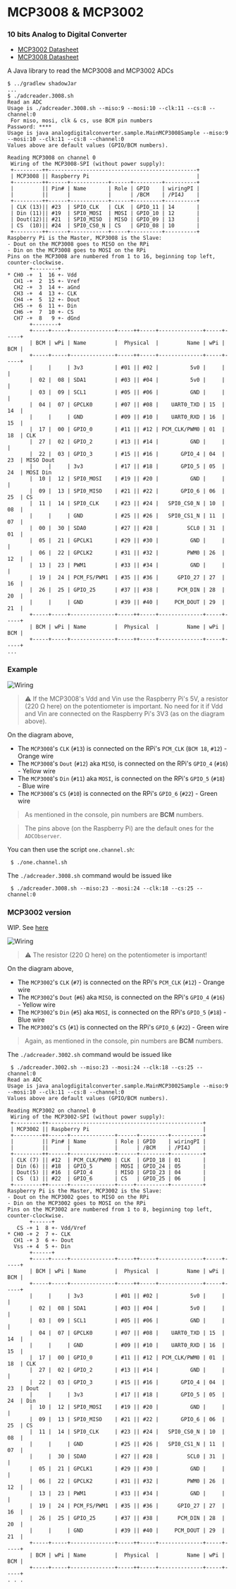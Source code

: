 # MCP3008 & MCP3002
### 10 bits Analog to Digital Converter

- [MCP3002 Datasheet](http://ww1.microchip.com/downloads/en/DeviceDoc/21294C.pdf)
- [MCP3008 Datasheet](https://cdn-shop.adafruit.com/datasheets/MCP3008.pdf)

A Java library to read the MCP3008 and MCP3002 ADCs

```
$ ../gradlew shadowJar
...
$ ./adcreader.3008.sh
Read an ADC
Usage is ./adcreader.3008.sh --miso:9 --mosi:10 --clk:11 --cs:8 --channel:0
 For miso, mosi, clk & cs, use BCM pin numbers
Password: ****
Usage is java analogdigitalconverter.sample.MainMCP3008Sample --miso:9 --mosi:10 --clk:11 --cs:8 --channel:0
Values above are default values (GPIO/BCM numbers).

Reading MCP3008 on channel 0
 Wiring of the MCP3008-SPI (without power supply):
 +---------++-----------------------------------------------+
 | MCP3008 || Raspberry Pi                                  |
 +---------++------+------------+------+---------+----------+
 |         || Pin# | Name       | Role | GPIO    | wiringPI |
 |         ||      |            |      | /BCM    | /PI4J    |
 +---------++------+------------+------+---------+----------+
 | CLK (13)|| #23  | SPI0_CLK   | CLK  | GPIO_11 | 14       |
 | Din (11)|| #19  | SPI0_MOSI  | MOSI | GPIO_10 | 12       |
 | Dout(12)|| #21  | SPI0_MISO  | MISO | GPIO_09 | 13       |
 | CS  (10)|| #24  | SPI0_CS0_N | CS   | GPIO_08 | 10       |
 +---------++------+------------+-----+----------+----------+
Raspberry Pi is the Master, MCP3008 is the Slave:
- Dout on the MCP3008 goes to MISO on the RPi
- Din on the MCP3008 goes to MOSI on the RPi
Pins on the MCP3008 are numbered from 1 to 16, beginning top left, counter-clockwise.
       +--------+
* CH0 -+  1  16 +- Vdd
  CH1 -+  2  15 +- Vref
  CH2 -+  3  14 +- aGnd
  CH3 -+  4  13 +- CLK
  CH4 -+  5  12 +- Dout
  CH5 -+  6  11 +- Din
  CH6 -+  7  10 +- CS
  CH7 -+  8   9 +- dGnd
       +--------+
       +-----+-----+--------------+-----++-----+--------------+-----+-----+
       | BCM | wPi | Name         |  Physical  |         Name | wPi | BCM |
       +-----+-----+--------------+-----++-----+--------------+-----+-----+
       |     |     | 3v3          | #01 || #02 |          5v0 |     |     |
       |  02 |  08 | SDA1         | #03 || #04 |          5v0 |     |     |
       |  03 |  09 | SCL1         | #05 || #06 |          GND |     |     |
       |  04 |  07 | GPCLK0       | #07 || #08 |    UART0_TXD | 15  | 14  |
       |     |     | GND          | #09 || #10 |    UART0_RXD | 16  | 15  |
       |  17 |  00 | GPIO_0       | #11 || #12 | PCM_CLK/PWM0 | 01  | 18  | CLK
       |  27 |  02 | GPIO_2       | #13 || #14 |          GND |     |     |
       |  22 |  03 | GPIO_3       | #15 || #16 |       GPIO_4 | 04  | 23  | MISO Dout
       |     |     | 3v3          | #17 || #18 |       GPIO_5 | 05  | 24  | MOSI Din
       |  10 |  12 | SPI0_MOSI    | #19 || #20 |          GND |     |     |
       |  09 |  13 | SPI0_MISO    | #21 || #22 |       GPIO_6 | 06  | 25  | CS
       |  11 |  14 | SPI0_CLK     | #23 || #24 |   SPI0_CS0_N | 10  | 08  | 
       |     |     | GND          | #25 || #26 |   SPI0_CS1_N | 11  | 07  |
       |  00 |  30 | SDA0         | #27 || #28 |         SCL0 | 31  | 01  |
       |  05 |  21 | GPCLK1       | #29 || #30 |          GND |     |     |
       |  06 |  22 | GPCLK2       | #31 || #32 |         PWM0 | 26  | 12  |
       |  13 |  23 | PWM1         | #33 || #34 |          GND |     |     |
       |  19 |  24 | PCM_FS/PWM1  | #35 || #36 |      GPIO_27 | 27  | 16  |
       |  26 |  25 | GPIO_25      | #37 || #38 |      PCM_DIN | 28  | 20  |
       |     |     | GND          | #39 || #40 |     PCM_DOUT | 29  | 21  |
       +-----+-----+--------------+-----++-----+--------------+-----+-----+
       | BCM | wPi | Name         |  Physical  |         Name | wPi | BCM |
       +-----+-----+--------------+-----++-----+--------------+-----+-----+
...
```

### Example
![Wiring](./RPi-MCP3008-Pot_bb.png)

> ⚠️ If the MCP3008's Vdd and Vin use the Raspberry Pi's 5V, a resistor (220 &Omega; here) on the potentiometer is important.
> No need for it if Vdd and Vin are connected on the Raspberry Pi's 3V3 (as on the diagram above).

On the diagram above,
- The `MCP3008`'s `CLK` (`#13`) is connected on the RPi's `PCM_CLK` (`BCM 18`, `#12`) - Orange wire
- The `MCP3008`'s `Dout` (`#12`) aka `MISO`, is connected on the RPi's `GPIO_4` (`#16`) - Yellow wire
- The `MCP3008`'s `Din` (`#11`) aka `MOSI`, is connected on the RPi's `GPIO_5` (`#18`) - Blue wire
- The `MCP3008`'s `CS` (`#10`) is connected on the RPi's `GPIO_6` (`#22`) - Green wire

> As mentioned in the console, pin numbers are **BCM** numbers.

> The pins above (on the Raspberry Pi) are the default ones for the `ADCObserver`.

You can then use the script `one.channel.sh`:
```
 $ ./one.channel.sh
```

The `./adcreader.3008.sh` command would be issued like
```
 $ ./adcreader.3008.sh --miso:23 --mosi:24 --clk:18 --cs:25 --channel:0
```

### MCP3002 version

WIP. See [here](https://learn.sparkfun.com/tutorials/python-programming-tutorial-getting-started-with-the-raspberry-pi/experiment-3-spi-and-analog-input)

![Wiring](./RPi-MCP3002-Pot_bb.png)

> ⚠️ The resistor (220 &Omega; here) on the potentiometer is important! 

On the diagram above,
- The `MCP3002`'s `CLK` (`#7`) is connected on the RPi's `PCM_CLK` (`#12`) - Orange wire
- The `MCP3002`'s `Dout` (`#6`) aka `MISO`, is connected on the RPi's `GPIO_4` (`#16`) - Yellow wire
- The `MCP3002`'s `Din` (`#5`) aka `MOSI`, is connected on the RPi's `GPIO_5` (`#18`) - Blue wire
- The `MCP3002`'s `CS` (`#1`) is connected on the RPi's `GPIO_6` (`#22`) - Green wire

> Again, as mentioned in the console, pin numbers are **BCM** numbers.

The `./adcreader.3002.sh` command would be issued like
```
 $ ./adcreader.3002.sh --miso:23 --mosi:24 --clk:18 --cs:25 --channel:0
Read an ADC
Usage is java analogdigitalconverter.sample.MainMCP3002Sample --miso:9 --mosi:10 --clk:11 --cs:8 --channel:0
Values above are default values (GPIO/BCM numbers).

Reading MCP3002 on channel 0
 Wiring of the MCP3002-SPI (without power supply):
 +---------++-------------------------------------------------+
 | MCP3002 || Raspberry Pi                                    |
 +---------++------+--------------+------+---------+----------+
 |         || Pin# | Name         | Role | GPIO    | wiringPI |
 |         ||      |              |      | /BCM    | /PI4J    |
 +---------++------+--------------+------+---------+----------+
 | CLK (7) || #12  | PCM_CLK/PWM0 | CLK  | GPIO_18 | 01       |
 | Din (6) || #18  | GPIO_5       | MOSI | GPIO_24 | 05       |
 | Dout(5) || #16  | GPIO_4       | MISO | GPIO_23 | 04       |
 | CS  (1) || #22  | GPIO_6       | CS   | GPIO_25 | 06       |
 +---------++------+--------------+-----+----------+----------+
Raspberry Pi is the Master, MCP3002 is the Slave:
- Dout on the MCP3002 goes to MISO on the RPi
- Din on the MCP3002 goes to MOSI on the RPi
Pins on the MCP3002 are numbered from 1 to 8, beginning top left, counter-clockwise.
       +------+ 
   CS -+ 1  8 +- Vdd/Vref 
* CH0 -+ 2  7 +- CLK 
  CH1 -+ 3  6 +- Dout 
  Vss -+ 4  5 +- Din 
       +------+ 
       +-----+-----+--------------+-----++-----+--------------+-----+-----+
       | BCM | wPi | Name         |  Physical  |         Name | wPi | BCM |
       +-----+-----+--------------+-----++-----+--------------+-----+-----+
       |     |     | 3v3          | #01 || #02 |          5v0 |     |     |       
       |  02 |  08 | SDA1         | #03 || #04 |          5v0 |     |     |       
       |  03 |  09 | SCL1         | #05 || #06 |          GND |     |     |       
       |  04 |  07 | GPCLK0       | #07 || #08 |    UART0_TXD | 15  | 14  |       
       |     |     | GND          | #09 || #10 |    UART0_RXD | 16  | 15  |       
       |  17 |  00 | GPIO_0       | #11 || #12 | PCM_CLK/PWM0 | 01  | 18  | CLK   
       |  27 |  02 | GPIO_2       | #13 || #14 |          GND |     |     |       
       |  22 |  03 | GPIO_3       | #15 || #16 |       GPIO_4 | 04  | 23  | Dout  
       |     |     | 3v3          | #17 || #18 |       GPIO_5 | 05  | 24  | Din   
       |  10 |  12 | SPI0_MOSI    | #19 || #20 |          GND |     |     |       
       |  09 |  13 | SPI0_MISO    | #21 || #22 |       GPIO_6 | 06  | 25  | CS    
       |  11 |  14 | SPI0_CLK     | #23 || #24 |   SPI0_CS0_N | 10  | 08  |       
       |     |     | GND          | #25 || #26 |   SPI0_CS1_N | 11  | 07  |       
       |     |  30 | SDA0         | #27 || #28 |         SCL0 | 31  |     |       
       |  05 |  21 | GPCLK1       | #29 || #30 |          GND |     |     |       
       |  06 |  22 | GPCLK2       | #31 || #32 |         PWM0 | 26  | 12  |       
       |  13 |  23 | PWM1         | #33 || #34 |          GND |     |     |       
       |  19 |  24 | PCM_FS/PWM1  | #35 || #36 |      GPIO_27 | 27  | 16  |       
       |  26 |  25 | GPIO_25      | #37 || #38 |      PCM_DIN | 28  | 20  |       
       |     |     | GND          | #39 || #40 |     PCM_DOUT | 29  | 21  |       
       +-----+-----+--------------+-----++-----+--------------+-----+-----+
       | BCM | wPi | Name         |  Physical  |         Name | wPi | BCM |
       +-----+-----+--------------+-----++-----+--------------+-----+-----+
. . .
```


